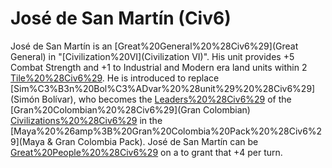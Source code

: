 # José de San Martín (Civ6)

José de San Martín is an [Great%20General%20%28Civ6%29](Great General) in "[Civilization%20VI](Civilization VI)". His unit provides +5 Combat Strength and +1 to Industrial and Modern era land units within 2 [Tile%20%28Civ6%29](tiles). He is introduced to replace [Sim%C3%B3n%20Bol%C3%ADvar%20%28unit%29%20%28Civ6%29](Simón Bolívar), who becomes the [Leaders%20%28Civ6%29](leader) of the [Gran%20Colombian%20%28Civ6%29](Gran Colombian) [Civilizations%20%28Civ6%29](civilization) in the [Maya%20%26amp%3B%20Gran%20Colombia%20Pack%20%28Civ6%29](Maya &amp; Gran Colombia Pack).
José de San Martín can be [Great%20People%20%28Civ6%29](retired) on a to grant that +4 per turn.